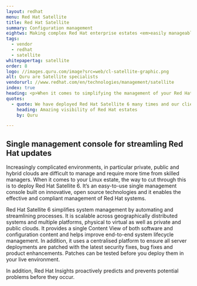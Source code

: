 ```yaml
---
layout: redhat
menu: Red Hat Satellite
title: Red Hat Satellite
summary: Configuration management
eightws: Making complex Red Hat enterprise estates <em>easily manageable</em>
tags:
  - vendor
  - redhat
  - satellite
whitepapertag: satellite
order: 8
logo: //images.quru.com/image?src=web/cl-satellite-graphic.png
alt: Quru are Satellite specialists
vendorurl: //www.redhat.com/en/technologies/management/satellite
index: true
heading: <p>When it comes to simplifying the management of your Red Hat estate, Red Hat Satellite 6 simplifies a universally held challenge. Every organisation struggles with increasingly complex patch and configuration management which, when addressed manually, takes time and increases costs.</p><p>Red Hat Satellite 6 offers a single pane of glass view of an organisation’s entire Linux estate alongside the tools to keep it 100% secure and up to date.  Companies with 3 or more Linux servers need this level of visibility which is why we recommend you make it easier for your team to manage them by introducing Red Hat Satellite 6.</p><p>Deployed separately or alongside <a href='/redhat/ansible.html' target='_new' alt='Red Hat Ansible'>Ansible</a>, these tools make a very powerful difference to the wider estate.</p>
quotes:
  - quote: We have deployed Red Hat Satellite 6 many times and our clients are amazed at the increased visibility it provides of their Red Hat estate and how this makes day-to-day operation so much easier. 
    heading: Amazing visibility of Red Hat estates
    by: Quru

---
```

## Single management console for streamling Red Hat updates

Increasingly complicated environments, in particular private, public and hybrid clouds are difficult to manage and require more time from skilled managers. When it comes to your Linux estate, the way to cut through this is to deploy Red Hat Satellite 6. It’s an easy-to-use single management console built on innovative, open source technologies and it enables the effective and compliant management of Red Hat systems.

Red Hat Satellite 6 simplifies system management by automating and streamlining processes. It is scalable across geographically distributed systems and multiple platforms, physical to virtual as well as private and public clouds. It provides a single Content View of both software and configuration content and helps improve end-to-end system lifecycle management. In addition, it uses a centralised platform to ensure all server deployments are patched with the latest security fixes, bug fixes and product enhancements. Patches can be tested before you deploy them in your live environment.

In addition, Red Hat Insights proactively predicts and prevents potential problems before they occur.
